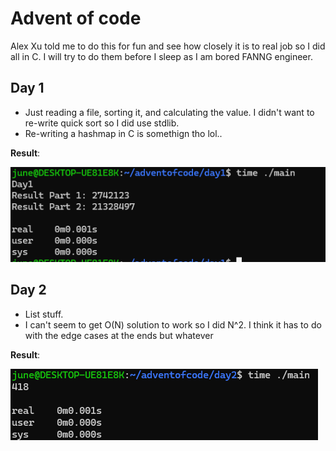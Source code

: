 # Advent of code

Alex Xu told me to do this for fun and see how closely it is to real job so I did all in C. I will try to do them before I sleep as I am bored FANNG engineer.

## Day 1

- Just reading a file, sorting it, and calculating the value. I didn't want to re-write quick sort so I did use stdlib.
- Re-writing a hashmap in C is somethign tho lol..

**Result**:

![Result](./day1/advent-code-day1-result.png)

## Day 2

- List stuff.
- I can't seem to get O(N) solution to work so I did N^2. I think it has to do with the edge cases at the ends but whatever

**Result**:

![Result](./day2/day2-aoc.png)
